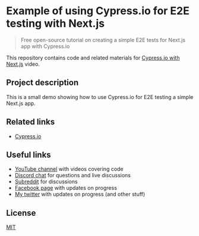 # Example of using Cypress.io for E2E testing with Next.js

> Free open-source tutorial on creating a simple E2E tests for Next.js app with Cypress.io

This repository contains code and related materials for [Cypress.io with Next.js]() video.

## Project description

This is a small demo showing how to use Cypress.io for E2E testing a simple Next.js app.

## Related links

- [Cypress.io](https://www.cypress.io/)

## Useful links

- [YouTube channel](https://www.youtube.com/c/TimErmilov) with videos covering code
- [Discord chat](https://discord.gg/hnKCXqQ) for questions and live discussions
- [Subreddit](https://www.reddit.com/r/BuildingWithJS/) for discussions
- [Facebook page](https://www.facebook.com/buildingproductswithjs/) with updates on progress
- [My twitter](https://twitter.com/yamalight) with updates on progress (and other stuff)

## License

[MIT](https://opensource.org/licenses/mit-license)
